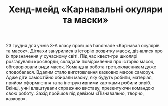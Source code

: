 ﻿---
title: Хенд-мейд «Карнавальні окуляри та маски»
---

23 грудня для учнів 3-А класу пройшов handmade «Карнавал окулярів та масок». Дітлахи занурилися в історію розвитку масок, дізналися про їх призначення у сучасному світі. Під час квест-гри школярі розгадували кросворди, складали повідомлення про історію масок, обговорювали види масок. Командна робота третьокласникам дуже сподобалася. Вдалим стало виготовлення казкових масок саморуч. Адже діти самостійно обирали маску, яку будуть робити, матеріал, прийом оформлення та за інструктивними картками робили виріб. Вкінці, учні влаштували справжню виставу, презентуючи командою свою роботу. Захід пройшов під девізом «Пізнавально, творчо, казково».

<slideshow />
